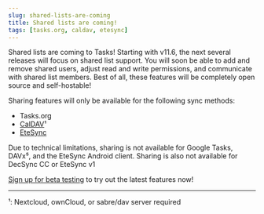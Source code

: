 ```yaml
---
slug: shared-lists-are-coming
title: Shared lists are coming!
tags: [tasks.org, caldav, etesync]
---
```


Shared lists are coming to Tasks! Starting with v11.6, the next several
releases will focus on shared list support. You will soon be able to add and
remove shared users, adjust read and write permissions, and communicate with
shared list members. Best of all, these features will be completely open source
and self-hostable!

Sharing features will only be available for the following sync methods:
* Tasks.org
* [CalDAV](https://tasks.org/caldav)¹
* [EteSync](https://tasks.org/etesync)

Due to technical limitations, sharing is not available for Google Tasks, DAVx⁵,
and the EteSync Android client. Sharing is also not available for DecSync CC or
EteSync v1

[Sign up for beta testing](https://tasks.org/docs/beta) to try out the latest
features now!

---

¹: Nextcloud, ownCloud, or sabre/dav server required
